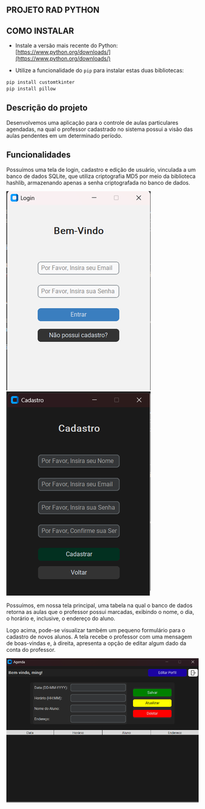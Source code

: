 ## PROJETO RAD PYTHON

## COMO INSTALAR
- Instale a versão mais recente do Python:  
  [https://www.python.org/downloads/](https://www.python.org/downloads/)

- Utilize a funcionalidade do `pip` para instalar estas duas bibliotecas:

```bash
pip install customtkinter
pip install pillow
```
## Descrição do projeto 
Desenvolvemos uma aplicação para o controle de aulas particulares 
agendadas, na qual o professor cadastrado no sistema possui a visão das
aulas pendentes em um determinado período.

## Funcionalidades

Possuímos uma tela de login, cadastro e edição de usuário, vinculada a um 
banco de dados SQLite, que utiliza criptografia MD5 por meio da biblioteca 
hashlib, armazenando apenas a senha criptografada no banco de dados.

![Login Screen](./ReadmeImages/loginScreen.png)
![Signup Screen](./ReadmeImages/signup_screen.png)

Possuímos, em nossa tela principal, uma tabela na qual o banco de dados retorna as
aulas que o professor possui marcadas, exibindo o nome, o dia, o horário e, inclusive,
o endereço do aluno.

Logo acima, pode-se visualizar também um pequeno formulário para o cadastro de 
novos alunos.
A tela recebe o professor com uma mensagem de boas-vindas e, à direita, apresenta a 
opção de editar algum dado da conta do professor.

![Main Screen](./ReadmeImages/main_screen.png)